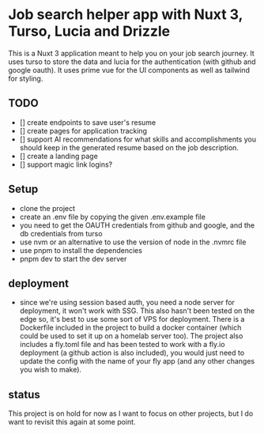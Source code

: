 # Job search helper app with Nuxt 3, Turso, Lucia and Drizzle

This is a Nuxt 3 application meant to help you on your job search journey. It uses turso to store the data and lucia for the authentication (with github and google oauth). It uses prime vue for the UI components as well as tailwind for styling.

## TODO

- [] create endpoints to save user's resume
- [] create pages for application tracking
- [] support AI recommendations for what skills and accomplishments you should keep in the generated resume based on the job description.
- [] create a landing page
- [] support magic link logins?

## Setup

- clone the project
- create an .env file by copying the given .env.example file
- you need to get the OAUTH credentials from github and google, and the db credentials from turso
- use nvm or an alternative to use the version of node in the .nvmrc file
- use pnpm to install the dependencies
- pnpm dev to start the dev server

## deployment

- since we're using session based auth, you need a node server for deployment, it won't work with SSG. This also hasn't been tested on the edge so, it's best to use some sort of VPS for deployment. There is a Dockerfile included in the project to build a docker container (which could be used to set it up on a homelab server too).
  The project also includes a fly.toml file and has been tested to work with a fly.io deployment (a github action is also included), you would just need to update the config with the name of your fly app (and any other changes you wish to make).

## status

This project is on hold for now as I want to focus on other projects, but I do want to revisit this again at some point.
